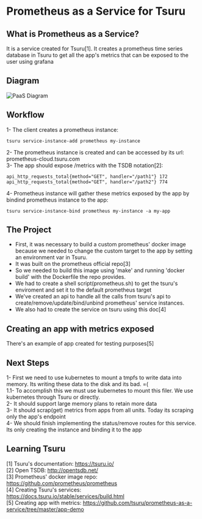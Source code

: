 # Prometheus as a Service for Tsuru

## What is Prometheus as a Service?
It is a service created for Tsuru[1]. It creates a prometheus time series database in Tsuru to get all the app's metrics that can be exposed to the user using grafana

## Diagram
![PaaS Diagram](https://github.com/tsuru/prometheus-as-a-service/blob/master/images/diagram.png?raw=true)

## Workflow
1- The client creates a prometheus instance: 
```
tsuru service-instance-add prometheus my-instance
```
2- The prometheus instance is created and can be accessed by its url: prometheus-cloud.tsuru.com  
3- The app should expose /metrics with the TSDB notation[2]:  
```
api_http_requests_total{method="GET", handler="/path1"} 172
api_http_requests_total{method="GET", handler="/path2"} 774
```
4- Prometheus instance will gather these metrics exposed by the app by bindind prometheus instance to the app:  
```
tsuru service-instance-bind prometheus my-instance -a my-app
```

## The Project
- First, it was necessary to build a custom prometheus' docker image because we needed to change the custom target to the app by setting an environment var in Tsuru.  
- It was built on the prometheus official repo[3]  
- So we needed to build this image using 'make' and running 'docker build' with the Dockerfile the repo provides.  
- We had to create a shell script(prometheus.sh) to get the tsuru's enviroment and set it to the default prometheus target  
- We've created an api to handle all the calls from tsuru's api to create/remove/update/bind/unbind prometheus' service instances.  
- We also had to create the service on tsuru using this doc[4]  

## Creating an app with metrics exposed
There's an example of app created for testing purposes[5]  

## Next Steps
1- First we need to use kubernetes to mount a tmpfs to write data into memory. Its writing these data to the disk and its bad. =(  
1.1- To accomplish this we must use kubernetes to mount this filer. We use kubernetes through Tsuru or directly.  
2- It should support large memory plans to retain more data  
3- It should scrap(get) metrics from apps from all units. Today its scraping only the app's endpoint  
4- We should finish implementing the status/remove routes for this service. Its only creating the instance and binding it to the app  

## Learning Tsuru
[1] Tsuru's documentation: https://tsuru.io/  
[2] Open TSDB: http://opentsdb.net/  
[3] Prometheus' docker image repo: https://github.com/prometheus/prometheus  
[4] Creating Tsuru's services: https://docs.tsuru.io/stable/services/build.html  
[5] Creating app with metrics: https://github.com/tsuru/prometheus-as-a-service/tree/master/app-demo  
